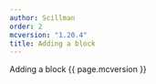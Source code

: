 ```yaml
---
author: Scillman
order: 2
mcversion: "1.20.4"
title: Adding a block
---
```

Adding a block {{ page.mcversion }}
